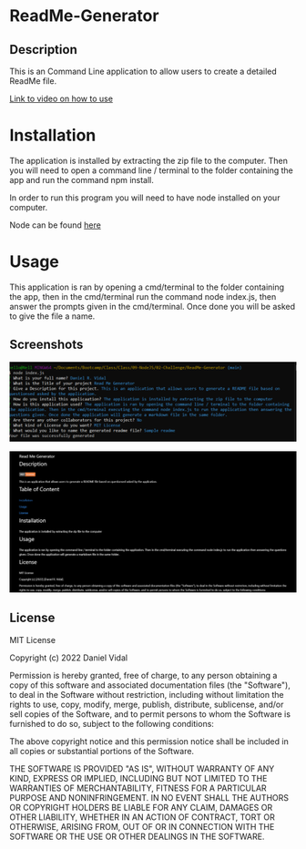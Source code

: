# ReadMe-Generator

## Description
This is an Command Line application to allow users to create a detailed ReadMe file.

[Link to video on how to use](https://drive.google.com/file/d/1KP-BWXQejxLs1fSwrFGfVkEORoAcsS_d/view)


# Installation

The application is installed by extracting the zip file to the computer. Then you will need to open a command line / terminal to the folder containing the app and run the command npm install.

In order to run this program you will need to have node installed on your computer.

Node can be found [here](https://nodejs.org/en/download/)

# Usage

This application is ran by opening a cmd/terminal to the folder containing the app, then in the cmd/terminal run the command node index.js, then answer the prompts given in the cmd/terminal. Once done you will be asked to give the file a name.


## Screenshots
![Read Me Generator Screenshot](./assets/read-me-screenshot-1.png)

![Read Me Generator Screenshot](./assets/read-me-screenshot-2.png)

## License
MIT License

Copyright (c) 2022 Daniel Vidal

Permission is hereby granted, free of charge, to any person obtaining a copy
of this software and associated documentation files (the "Software"), to deal
in the Software without restriction, including without limitation the rights
to use, copy, modify, merge, publish, distribute, sublicense, and/or sell
copies of the Software, and to permit persons to whom the Software is
furnished to do so, subject to the following conditions:

The above copyright notice and this permission notice shall be included in all
copies or substantial portions of the Software.

THE SOFTWARE IS PROVIDED "AS IS", WITHOUT WARRANTY OF ANY KIND, EXPRESS OR
IMPLIED, INCLUDING BUT NOT LIMITED TO THE WARRANTIES OF MERCHANTABILITY,
FITNESS FOR A PARTICULAR PURPOSE AND NONINFRINGEMENT. IN NO EVENT SHALL THE
AUTHORS OR COPYRIGHT HOLDERS BE LIABLE FOR ANY CLAIM, DAMAGES OR OTHER
LIABILITY, WHETHER IN AN ACTION OF CONTRACT, TORT OR OTHERWISE, ARISING FROM,
OUT OF OR IN CONNECTION WITH THE SOFTWARE OR THE USE OR OTHER DEALINGS IN THE
SOFTWARE.
